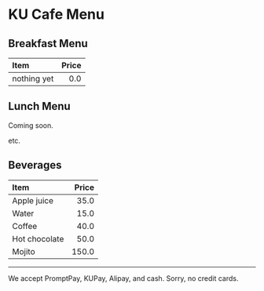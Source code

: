 # KU Cafe Menu

## Breakfast Menu

| Item                                   | Price |
|:---------------------------------------|------:|
| nothing yet                            |  0.0  |

## Lunch Menu

Coming soon.

etc.

## Beverages

| Item                                   | Price |
|:---------------------------------------|------:|
| Apple juice                           |  35.0  |
| Water | 15.0 |
| Coffee | 40.0 |
| Hot chocolate | 50.0 |
| Mojito | 150.0 |



---

We accept PromptPay, KUPay, Alipay, and cash. Sorry, no credit cards.
